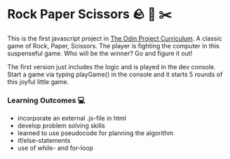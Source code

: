 # Rock Paper Scissors 🪨 📃 ✂️

This is the first javascript project in [The Odin Project Curriculum](https://www.theodinproject.com/lessons/foundations-rock-paper-scissors). A classic game of Rock, Paper, Scissors. The player is fighting the computer in this suspenseful game. Who will be the winner? Go and figure it out! 

The first version just includes the logic and is played in the dev console. Start a game via typing playGame() in the console and it starts 5 rounds of this joyful little game. 

### Learning Outcomes 💻

- incorporate an external .js-file in html
- develop problem solving skills
- learned to use pseudocode for planning the algorithm
- if/else-statements
- use of while- and for-loop
